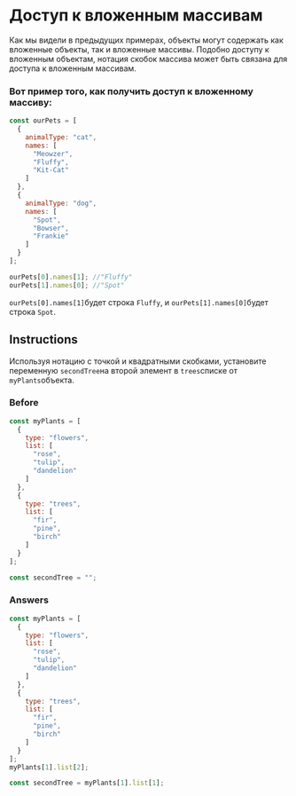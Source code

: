 # Доступ к вложенным массивам
Как мы видели в предыдущих примерах, объекты могут содержать как вложенные объекты, так и вложенные массивы. Подобно доступу к вложенным объектам, нотация скобок массива может быть связана для доступа к вложенным массивам.

### Вот пример того, как получить доступ к вложенному массиву:
```javascript
const ourPets = [
  {
    animalType: "cat",
    names: [
      "Meowzer",
      "Fluffy",
      "Kit-Cat"
    ]
  },
  {
    animalType: "dog",
    names: [
      "Spot",
      "Bowser",
      "Frankie"
    ]
  }
];

ourPets[0].names[1]; //"Fluffy"
ourPets[1].names[0]; //"Spot"
```
`ourPets[0].names[1]`будет строка `Fluffy`, и `ourPets[1].names[0]`будет строка `Spot`.

## Instructions

Используя нотацию с точкой и квадратными скобками, установите переменную `secondTree`на второй элемент в `trees`списке от `myPlants`объекта.

### Before

```javascript
const myPlants = [
  {
    type: "flowers",
    list: [
      "rose",
      "tulip",
      "dandelion"
    ]
  },
  {
    type: "trees",
    list: [
      "fir",
      "pine",
      "birch"
    ]
  }
];

const secondTree = "";
```

### Answers

```javascript
const myPlants = [
  {
    type: "flowers",
    list: [
      "rose",
      "tulip",
      "dandelion"
    ]
  },
  {
    type: "trees",
    list: [
      "fir",
      "pine",
      "birch"
    ]
  }
];
myPlants[1].list[2];

const secondTree = myPlants[1].list[1];
```
